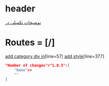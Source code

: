 # header

[توضیحات تکمیلی در](DocumentMore.md)



# Routes  = [/]
  [add category div in](resources/views/product-list.blade.php)[line=57]
  [add style](public/css/style.css)[line=377]
```json
"Number of changes"="1.0.5":[
    "Name"=>
    ""
]
```
